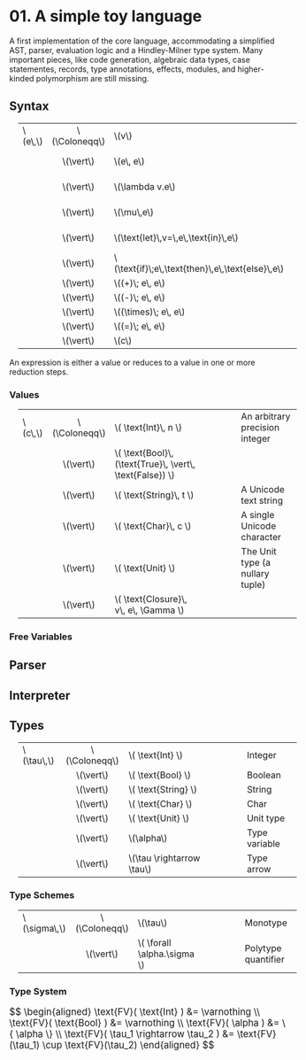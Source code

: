 # 01. A simple toy language

A first implementation of the core language, accommodating a simplified AST, parser, evaluation logic and a Hindley-Milner type system.
Many important pieces, like code generation, algebraic data types, case statementes, records, type annotations, effects, modules, and higher-kinded polymorphism are still missing.

## Syntax

<table style="margin: 1em;">
  <tr>
    <td>\(e\,\)</td>
    <td align="center">\(\Coloneqq\)</td>
    <td>\(v\)</td>
    <td style="width: 3em;"></td>
    <td>Variable</td>
  </tr>
  <tr>
    <td></td>
    <td align="center">\(\vert\)</td>
    <td>\(e\, e\)</td>
    <td></td>
    <td>Function application</td>
  </tr>
  <tr>
    <td></td>
    <td align="center">\(\vert\)</td>
    <td>\(\lambda v.e\)</td>
    <td></td>
    <td>Lambda abstraction</td>
  </tr>
  <tr>
    <td></td>
    <td align="center">\(\vert\)</td>
    <td>\(\mu\,e\)</td>
    <td></td>
    <td>Fixpoint combinator</td>
  </tr>
  <tr>
    <td></td>
    <td align="center">\(\vert\)</td>
    <td>\(\text{let}\,v=\,e\,\text{in}\,e\)</td>
    <td></td>
    <td>Let-binding</td>
  </tr>
  <tr>
    <td></td>
    <td align="center">\(\vert\)</td>
    <td>\(\text{if}\;e\,\text{then}\,e\,\text{else}\,e\)</td>
    <td></td>
    <td>If-clause</td>
  </tr>
  <tr>
    <td></td>
    <td align="center">\(\vert\)</td>
    <td>\((+)\; e\, e\)</td>
    <td></td>
    <td rowspan="4">Binary operators</td>
  </tr>
  <tr>
    <td></td>
    <td align="center">\(\vert\)</td>
    <td>\((-)\; e\, e\)</td>
    <td></td>
  </tr>
  <tr>
    <td></td>
    <td align="center">\(\vert\)</td>
    <td>\((\times)\; e\, e\)</td>
    <td></td>
  </tr>
  <tr>
    <td></td>
    <td align="center">\(\vert\)</td>
    <td>\((=)\; e\, e\)</td>
    <td></td>
  </tr>
  <tr>
    <td></td>
    <td align="center">\(\vert\)</td>
    <td>\(c\)</td>
    <td></td>
    <td>Literal</td>
  </tr>
</table>

An expression is either a value or reduces to a value in one or more reduction steps.

### Values

<table style="margin: 1em;">
  <tr>
    <td>\(c\,\)</td>
    <td align="center">\(\Coloneqq\)</td>
    <td>\( \text{Int}\, n \)</td>
    <td style="width: 3em;"></td>
    <td>An arbitrary precision integer</td>
  </tr>
  <tr>
    <td></td>
    <td align="center">\(\vert\)</td>
    <td>\( \text{Bool}\, (\text{True}\, \vert\, \text{False}) \)</td>
    <td></td>
    <td></td>
  </tr>
  <tr>
    <td></td>
    <td align="center">\(\vert\)</td>
    <td>\( \text{String}\, t \)</td>
    <td></td>
    <td>A Unicode text string</td>
  </tr>
  <tr>
    <td></td>
    <td align="center">\(\vert\)</td>
    <td>\( \text{Char}\, c \)</td>
    <td></td>
    <td>A single Unicode character</td>
  </tr>
  <tr>
    <td></td>
    <td align="center">\(\vert\)</td>
    <td>\( \text{Unit} \)</td>
    <td></td>
    <td>The Unit type (a nullary tuple)</td>
  </tr>
  <tr>
    <td></td>
    <td align="center">\(\vert\)</td>
    <td>\( \text{Closure}\, v\, e\, \Gamma \)</td>
    <td></td>
    <td></td>
  </tr>
</table>


### Free Variables

## Parser

## Interpreter

## Types

<table style="margin: 1em;">
  <tr>
    <td>\(\tau\,\)</td>
    <td align="center">\(\Coloneqq\)</td>
    <td>\( \text{Int} \)</td>
    <td style="width: 3em;"></td>
    <td>Integer</td>
  </tr>
  <tr>
    <td></td>
    <td align="center">\(\vert\)</td>
    <td>\( \text{Bool} \)</td>
    <td></td>
    <td>Boolean</td>
  </tr>
  <tr>
    <td></td>
    <td align="center">\(\vert\)</td>
    <td>\( \text{String} \)</td>
    <td></td>
    <td>String</td>
  </tr>
  <tr>
    <td></td>
    <td align="center">\(\vert\)</td>
    <td>\( \text{Char} \)</td>
    <td></td>
    <td>Char</td>
  </tr>
  <tr>
    <td></td>
    <td align="center">\(\vert\)</td>
    <td>\( \text{Unit} \)</td>
    <td></td>
    <td>Unit type</td>
  </tr>
  <tr>
    <td></td>
    <td align="center">\(\vert\)</td>
    <td>\(\alpha\)</td>
    <td></td>
    <td>Type variable</td>
  </tr>
  <tr>
    <td></td>
    <td align="center">\(\vert\)</td>
    <td>\(\tau \rightarrow \tau\)</td>
    <td></td>
    <td>Type arrow</td>
  </tr>
</table>

### Type Schemes

<table style="margin: 1em;">
  <tr>
    <td>\(\sigma\,\)</td>
    <td align="center">\(\Coloneqq\)</td>
    <td>\(\tau\)</td>
    <td style="width: 3em;"></td>
    <td>Monotype</td>
  </tr>
  <tr>
    <td></td>
    <td align="center">\(\vert\)</td>
    <td>\( \forall \alpha.\sigma \)</td>
    <td></td>
    <td>Polytype quantifier</td>
  </tr>
</table>

### Type System

<p style="font-size: 1.2em;">
$$
  \begin{aligned}
    \text{FV}( \text{Int} ) &= \varnothing \\
    \text{FV}( \text{Bool} ) &= \varnothing \\
    \text{FV}( \alpha ) &= \{ \alpha \} \\
    \text{FV}( \tau_1 \rightarrow \tau_2 ) &= \text{FV}(\tau_1) \cup \text{FV}(\tau_2)
  \end{aligned}
$$
</p>
